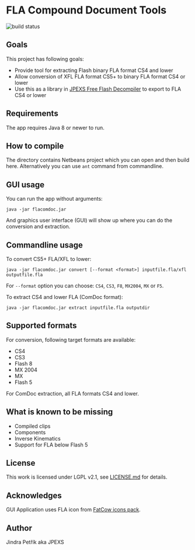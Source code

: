 # FLA Compound Document Tools
![build status](https://github.com/jindrapetrik/flacomdoc/actions/workflows/main.yml/badge.svg)

## Goals
This project has following goals:
 * Provide tool for extracting Flash binary FLA format CS4 and lower
 * Allow conversion of XFL FLA format CS5+ to binary FLA format CS4 or lower
 * Use this as a library in [JPEXS Free Flash Decompiler] to export to FLA CS4 or lower

## Requirements
The app requires Java 8 or newer to run.

## How to compile
The directory contains Netbeans project which you can open and then build here.
Alternatively you can use `ant` command from commandline.

## GUI usage

You can run the app without arguments:
```
java -jar flacomdoc.jar
```
And graphics user interface (GUI) will show up where you can do the conversion and extraction.

## Commandline usage

To convert CS5+ FLA/XFL to lower:
```
java -jar flacomdoc.jar convert [--format <format>] inputfile.fla/xfl outputfile.fla
```

For `--format` option you can choose: `CS4`, `CS3`, `F8`, `MX2004`, `MX` or `F5`.


To extract CS4 and lower FLA (ComDoc format):

```
java -jar flacomdoc.jar extract inputfile.fla outputdir
```

## Supported formats
For conversion, following target formats are available:
 * CS4
 * CS3
 * Flash 8
 * MX 2004
 * MX
 * Flash 5

For ComDoc extraction, all FLA formats CS4 and lower.


## What is known to be missing
 * Compiled clips
 * Components
 * Inverse Kinematics
 * Support for FLA below Flash 5

## License
This work is licensed under LGPL v2.1, see [LICENSE.md](LICENSE.md) for details.

## Acknowledges
GUI Application uses FLA icon from [FatCow icons pack].


## Author
Jindra Petřík aka JPEXS

[JPEXS Free Flash Decompiler]: https://github.com/jindrapetrik/jpexs-decompiler
[FatCow icons pack]: http://www.fatcow.com/free-icons